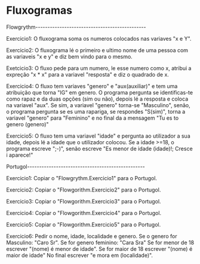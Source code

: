 # Fluxogramas
Flowgrythm----------------------------------------------

Exercicio1: O fluxograma soma os numeros colocados nas variaves "x e Y".

Exercicio2: O fluxograma lé o primeiro e ultimo nome de uma pessoa com as variaveis "x e y" e diz bem vindo para o mesmo.

Exetcicio3: O fluxo pede para um numero, le esse numero como x, atribui a expreção "x * x" para a variavel "resposta" e diz o quadrado de x.

Exercicio4: O fluxo tem variaves "genero" e "aux(auxiliar)" e tem uma atribuição que torna "IG" em genero. O programa pergunta se identificas-te como rapaz e da duas opções (sim ou não), depois lé a resposta e coloca na variavel "aux".
Se sim, a variavel "genero" torna-se "Masculino", senão, o programa pergunta se es uma rapariga, se respondes "S(sim)", torna a variavel "genero" para "Feminino" e no final da a mensagem "Tu es to genero (genero)"

Exercicio5: O fluxo tem uma variavel "idade" e pergunta ao utilizador a sua idade, depois lé a idade que o utilizador colocou.
Se a idade >=18, o programa escreve ";-)", senão escreve "Es menor de idade (idade)!; Cresce i aparece!"

Portugol-------------------------------------------------

Exercicio1: Copiar o "Flowgrythm.Exercicio1" para o Portugol.

Exercicio2: Copiar o "Flowgorithm.Exercicio2" para o Portugol.

Exercicio3: Copiar o "Flowgorithm.Exercicio3" para o Portugol.

Exercicio4: Copiar o "Flowgorithm.Exercicio4" para o Portugol.

Exercicio5: Copiar o "Flowgorithm.Exercicio5" para o Portugol.

Exercicio6: Pedir o nome, idade, localidade e genero.
Se o genero for Masculino: "Caro Sr". Se for genero feminino: "Cara Sra"
Se for menor de 18 escrever "(nome) é menor de idade". Se for maior de 18 escrever "(nome) é maior de idade"
No final escrever "e mora em (localidade)".
